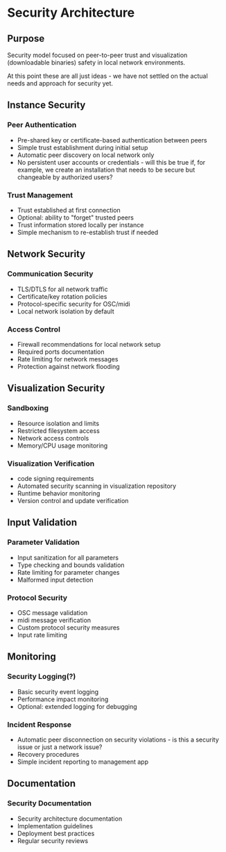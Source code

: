 # Security Architecture

## Purpose
Security model focused on peer-to-peer trust and visualization (downloadable binaries) safety in local network environments.

At this point these are all just ideas - we have not settled on the actual needs and approach for security yet.
## Instance Security
### Peer Authentication
- Pre-shared key or certificate-based authentication between peers
- Simple trust establishment during initial setup
- Automatic peer discovery on local network only
- No persistent user accounts or credentials - will this be true if, for example, we create an installation that needs to be secure but changeable by authorized users?
### Trust Management
- Trust established at first connection
- Optional: ability to "forget" trusted peers
- Trust information stored locally per instance
- Simple mechanism to re-establish trust if needed
## Network Security
### Communication Security
- TLS/DTLS for all network traffic
- Certificate/key rotation policies
- Protocol-specific security for OSC/midi
- Local network isolation by default
### Access Control
- Firewall recommendations for local network setup
- Required ports documentation
- Rate limiting for network messages
- Protection against network flooding
## Visualization Security
### Sandboxing
- Resource isolation and limits
- Restricted filesystem access
- Network access controls
- Memory/CPU usage monitoring
### Visualization Verification
- code signing requirements
- Automated security scanning in visualization repository
- Runtime behavior monitoring
- Version control and update verification

## Input Validation
### Parameter Validation
- Input sanitization for all parameters
- Type checking and bounds validation
- Rate limiting for parameter changes
- Malformed input detection

### Protocol Security
- OSC message validation
- midi message verification
- Custom protocol security measures
- Input rate limiting

## Monitoring

### Security Logging(?)
- Basic security event logging
- Performance impact monitoring
- Optional: extended logging for debugging

### Incident Response
- Automatic peer disconnection on security violations - is this a security issue or just a network issue?
- Recovery procedures
- Simple incident reporting to management app

## Documentation

### Security Documentation
- Security architecture documentation
- Implementation guidelines
- Deployment best practices
- Regular security reviews
